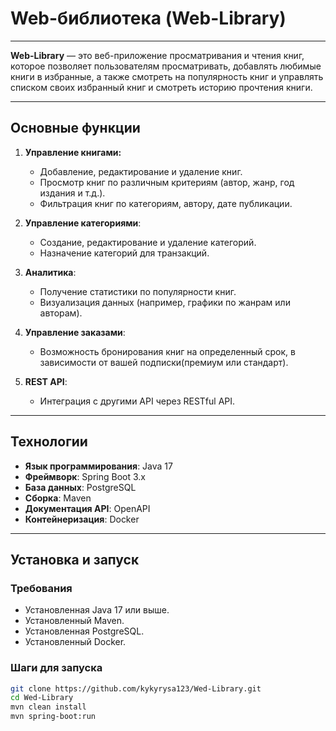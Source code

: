 # Web-библиотека (Web-Library)
---

**Web-Library** — это веб-приложение просматривания и чтения книг, которое позволяет пользователям просматривать, добавлять любимые книги в избранные,  а также смотреть на популярность книг и управлять списком своих избранный книг и смотреть историю прочтения книги. 

---

## Основные функции

1. **Управление книгами:**
    - Добавление, редактирование и удаление книг.
    - Просмотр книг по различным критериям (автор, жанр, год издания и т.д.).
    - Фильтрация книг по категориям, автору, дате публикации.

2. **Управление категориями**:
    - Создание, редактирование и удаление категорий.
    - Назначение категорий для транзакций.

3. **Аналитика**:
    - Получение статистики по популярности книг.
    - Визуализация данных (например, графики по жанрам или авторам).

4. **Управление заказами**:
    - Возможность бронирования книг на определенный срок, в зависимости от вашей подписки(премиум или стандарт).

5. **REST API**:
    - Интеграция с другими API через RESTful API.

---

## Технологии

- **Язык программирования**: Java 17
- **Фреймворк**: Spring Boot 3.x
- **База данных**: PostgreSQL
- **Сборка**: Maven
- **Документация API**: OpenAPI
- **Контейнеризация**: Docker

---

## Установка и запуск

### Требования

- Установленная Java 17 или выше.
- Установленный Maven.
- Установленная PostgreSQL.
- Установленный Docker.


### Шаги для запуска
   ```bash
   git clone https://github.com/kykyrysa123/Wed-Library.git
   cd Wed-Library
   mvn clean install
   mvn spring-boot:run
